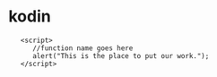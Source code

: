kodin
=====

   ```git
      <script>
         //function name goes here
         alert("This is the place to put our work.");
      </script>
  ```
